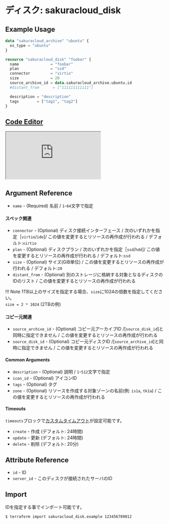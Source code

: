 # ディスク: sakuracloud_disk

## Example Usage

```tf
data "sakuracloud_archive" "ubuntu" {
  os_type = "ubuntu"
}

resource "sakuracloud_disk" "foobar" {
  name              = "foobar"
  plan              = "ssd"
  connector         = "virtio"
  size              = 20
  source_archive_id = data.sakuracloud_archive.ubuntu.id
  #distant_from      = ["111111111111"]

  description = "description"
  tags        = ["tag1", "tag2"]
}
```

<div class="editor">

<h2><a href="https://zouen-alpha.usacloud.jp/#resource/disk" target="_blank" rel="noopener noreferrer">Code Editor</a></h2>

<iframe src="https://zouen-alpha.usacloud.jp/#resource/disk"></iframe>

</div>


## Argument Reference

* `name` - (Required) 名前 / `1`-`64`文字で指定

#### スペック関連

* `connector` - (Optional) ディスク接続インターフェース / 次のいずれかを指定［`virtio`/`ide`]/ この値を変更するとリソースの再作成が行われる / デフォルト:`virtio`
* `plan` - (Optional) ディスクプラン / 次のいずれかを指定［`ssd`/`hdd`]/ この値を変更するとリソースの再作成が行われる / デフォルト:`ssd`
* `size` - (Optional) サイズ(GiB単位) / この値を変更するとリソースの再作成が行われる / デフォルト:`20`
* `distant_from` - (Optional) 別のストレージに格納する対象となるディスクのIDのリスト / この値を変更するとリソースの再作成が行われる

!!! Note
    1TB以上のサイズを指定する場合、`size`に1024の倍数を指定してください。  
    `size = 2 * 1024` (2TBの例)

#### コピー元関連

* `source_archive_id` - (Optional) コピー元アーカイブID /[`source_disk_id`]と同時に指定できません / この値を変更するとリソースの再作成が行われる
* `source_disk_id` - (Optional) コピー元ディスクID /[`source_archive_id`]と同時に指定できません / この値を変更するとリソースの再作成が行われる

#### Common Arguments

* `description` - (Optional) 説明 / `1`-`512`文字で指定
* `icon_id` - (Optional) アイコンID
* `tags` - (Optional) タグ
* `zone` - (Optional) リソースを作成する対象ゾーンの名前(例: `is1a`, `tk1a`) / この値を変更するとリソースの再作成が行われる

#### Timeouts

`timeouts`ブロックで[カスタムタイムアウト](https://www.terraform.io/docs/configuration/resources.html#operation-timeouts)が設定可能です。  

* `create` - 作成 (デフォルト: 24時間)
* `update` - 更新 (デフォルト: 24時間)
* `delete` - 削除 (デフォルト: 20分)

## Attribute Reference

* `id` - ID
* `server_id` - このディスクが接続されたサーバのID

## Import

IDを指定する事でインポート可能です。

```bash
$ terraform import sakuracloud_disk.example 123456789012
```